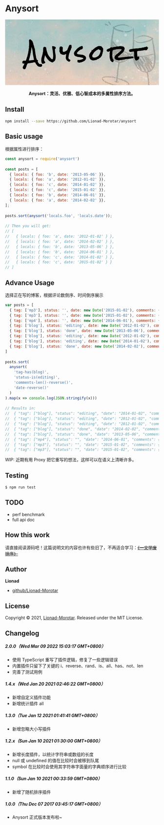 # Anysort

<center>
  <img src="./statics/LOGO.jpg" style="width: 70vw; margin: auto;" />
  <p><strong>Anysort：灵活、优雅、低心智成本的多属性排序方法。</strong></p>
</center>

## Install

```sh
npm install --save https://github.com/Lionad-Morotar/anysort
```

## Basic usage

根据属性进行排序：

```js
const anysort = require('anysort')

const posts = [
  { locals: { foo: 'b', date: '2013-05-06' }},
  { locals: { foo: 'a', date: '2012-01-02' }},
  { locals: { foo: 'c', date: '2014-01-02' }},
  { locals: { foo: 'c', date: '2015-01-02' }},
  { locals: { foo: 'b', date: '2014-06-01' }},
  { locals: { foo: 'a', date: '2014-02-02' }},
];

posts.sort(anysort('locals.foo', 'locals.date'));

// Then you will get:
// [
//   { locals: { foo: 'a', date: '2012-01-02' } },
//   { locals: { foo: 'a', date: '2014-02-02' } },
//   { locals: { foo: 'b', date: '2013-05-06' } },
//   { locals: { foo: 'b', date: '2014-06-01' } },
//   { locals: { foo: 'c', date: '2014-01-02' } },
//   { locals: { foo: 'c', date: '2015-01-02' } }
// ]
```

## Advance Usage

选择正在写的博客，根据评论数倒序、时间倒序展示

```js
var posts = [
  { tag: ['mp3'], status: '', date: new Date('2015-01-02'), comments: { length: 5 } },
  { tag: ['mp3'], status: '', date: new Date('2015-01-02'), comments: { length: 6 } } ,
  { tag: ['mp4'], status: '', date: new Date('2014-06-01'), comments: { length: 7 } },
  { tag: ['blog'], status: 'editing', date: new Date('2012-01-02'), comments: { length: 3 } },
  { tag: ['blog'], status: 'done', date: new Date('2013-05-06'), comments: { length: 1 } },
  { tag: ['blog'], status: 'editing', date: new Date('2012-01-02'), comments: { length: 2 } },
  { tag: ['blog'], status: 'editing', date: new Date('2014-01-02'), comments: { length: 3 } },
  { tag: ['blog'], status: 'done', date: new Date('2014-02-02'), comments: { length: 4 } },
]

posts.sort(
  anysort(
    'tag-has(blog)',
    'status-is(editing)',
    'comments-len()-reverse()',
    'date-reverse()'
  )
).map(x => console.log(JSON.stringify(x)))

// Results in:
//  { "tag": ["blog"], "status": "editing", "date": "2014-01-02", "comments": { "length": 3 } },
//  { "tag": ["blog"], "status": "editing", "date": "2012-01-02", "comments": { "length": 3 } },
//  { "tag": ["blog"], "status": "editing", "date": "2012-01-02", "comments": { "length": 2 } },
//  { "tag": ["blog"], "status": "done", "date": "2014-02-02", "comments": { "length": 4 } },
//  { "tag": ["blog"], "status": "done", "date": "2013-05-06", "comments": { "length": 1 } },
//  { "tag": ["mp4"], "status": "", "date": "2014-06-01", "comments": { "length": 7 } },
//  { "tag": ["mp3"], "status": "", "date": "2015-01-02", "comments": { "length": 6 } },
//  { "tag": ["mp3"], "status": "", "date": "2015-01-02", "comments": { "length": 5 } },
```

WIP: 近期有用 Proxy 把它重写的想法，这样可以在语义上清晰许多。

## Testing

```sh
$ npm run test
```

## TODO

 * perf benchmark
 * full api doc

## How this work

请直接阅读源码吧！这篇说明文的内容也许有些旧了，不再适合学习：<del>[《一文学废排序》](https://juejin.cn/post/6916229848126111751)</del>

## Author

**Lionad**

* [github/Lionad-Morotar](https://github.com/Lionad-Morotar)

## License

Copyright © 2021, [Lionad-Morotar](https://github.com/Lionad-Morotar).
Released under the MIT License.

## Changelog

##### 2.0.0（Wed Mar 09 2022 15:03:17 GMT+0800）

* 使用 TypeScript 重写了插件逻辑，修复了一些逻辑错误
* 内置插件只留下了关键的 i、reverse、rand、is、all、has、not、len
* 完善了测试用例

##### 1.4.x（Wed Jan 20 2021 02:46:22 GMT+0800）

* 新增自定义插件功能
* 新增统计插件 all

##### 1.3.0（Tue Jan 12 2021 01:41:41 GMT+0800）

* 新增忽略大小写插件

##### 1.2.x（Sun Jan 10 2021 01:30:00 GMT+0800）

* 新增长度插件，以统计字符串或数组的长度
* null 或 undefined 的值在比较时会被移到队尾
* symbol 在比较时会使用其字符串字面量的字典顺序进行比较

##### 1.1.0（Sun Jan 10 2021 00:33:59 GMT+0800）

* 新增了随机排序插件

##### 1.0.0（Thu Dec 07 2017 03:45:17 GMT+0800）

* Anysort 正式版本发布啦~